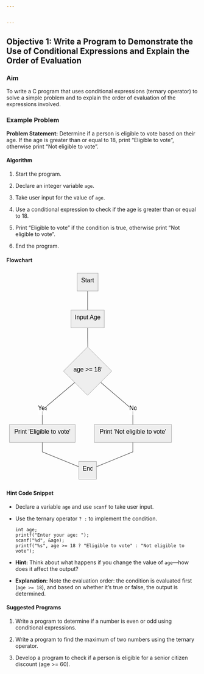 ```yaml
---


---
```


<h2 id="objective-1-write-a-program-to-demonstrate-the-use-of-conditional-expressions-and-explain-the-order-of-evaluation">Objective 1: Write a Program to Demonstrate the Use of Conditional Expressions and Explain the Order of Evaluation</h2>
<h3 id="aim">Aim</h3>
<p>To write a C program that uses conditional expressions (ternary operator) to solve a simple problem and to explain the order of evaluation of the expressions involved.</p>
<h3 id="example-problem">Example Problem</h3>
<p><strong>Problem Statement:</strong> Determine if a person is eligible to vote based on their age. If the age is greater than or equal to 18, print “Eligible to vote”, otherwise print “Not eligible to vote”.</p>
<h4 id="algorithm">Algorithm</h4>
<ol>
<li>
<p>Start the program.</p>
</li>
<li>
<p>Declare an integer variable <code>age</code>.</p>
</li>
<li>
<p>Take user input for the value of <code>age</code>.</p>
</li>
<li>
<p>Use a conditional expression to check if the age is greater than or equal to 18.</p>
</li>
<li>
<p>Print “Eligible to vote” if the condition is true, otherwise print “Not eligible to vote”.</p>
</li>
<li>
<p>End the program.</p>
</li>
</ol>
<h4 id="flowchart">Flowchart</h4>
<pre class=" language-mermaid"><svg id="mermaid-svg-CBDjFf0rPinxwkMM" width="100%" xmlns="http://www.w3.org/2000/svg" xmlns:xlink="http://www.w3.org/1999/xlink" height="556.4656372070312" style="max-width: 441.796875px;" viewBox="0 0 441.796875 556.4656372070312"><style>#mermaid-svg-CBDjFf0rPinxwkMM{font-family:"trebuchet ms",verdana,arial,sans-serif;font-size:16px;fill:#000000;}#mermaid-svg-CBDjFf0rPinxwkMM .error-icon{fill:#552222;}#mermaid-svg-CBDjFf0rPinxwkMM .error-text{fill:#552222;stroke:#552222;}#mermaid-svg-CBDjFf0rPinxwkMM .edge-thickness-normal{stroke-width:2px;}#mermaid-svg-CBDjFf0rPinxwkMM .edge-thickness-thick{stroke-width:3.5px;}#mermaid-svg-CBDjFf0rPinxwkMM .edge-pattern-solid{stroke-dasharray:0;}#mermaid-svg-CBDjFf0rPinxwkMM .edge-pattern-dashed{stroke-dasharray:3;}#mermaid-svg-CBDjFf0rPinxwkMM .edge-pattern-dotted{stroke-dasharray:2;}#mermaid-svg-CBDjFf0rPinxwkMM .marker{fill:#666;stroke:#666;}#mermaid-svg-CBDjFf0rPinxwkMM .marker.cross{stroke:#666;}#mermaid-svg-CBDjFf0rPinxwkMM svg{font-family:"trebuchet ms",verdana,arial,sans-serif;font-size:16px;}#mermaid-svg-CBDjFf0rPinxwkMM .label{font-family:"trebuchet ms",verdana,arial,sans-serif;color:#000000;}#mermaid-svg-CBDjFf0rPinxwkMM .cluster-label text{fill:#333;}#mermaid-svg-CBDjFf0rPinxwkMM .cluster-label span{color:#333;}#mermaid-svg-CBDjFf0rPinxwkMM .label text,#mermaid-svg-CBDjFf0rPinxwkMM span{fill:#000000;color:#000000;}#mermaid-svg-CBDjFf0rPinxwkMM .node rect,#mermaid-svg-CBDjFf0rPinxwkMM .node circle,#mermaid-svg-CBDjFf0rPinxwkMM .node ellipse,#mermaid-svg-CBDjFf0rPinxwkMM .node polygon,#mermaid-svg-CBDjFf0rPinxwkMM .node path{fill:#eee;stroke:#999;stroke-width:1px;}#mermaid-svg-CBDjFf0rPinxwkMM .node .label{text-align:center;}#mermaid-svg-CBDjFf0rPinxwkMM .node.clickable{cursor:pointer;}#mermaid-svg-CBDjFf0rPinxwkMM .arrowheadPath{fill:#333333;}#mermaid-svg-CBDjFf0rPinxwkMM .edgePath .path{stroke:#666;stroke-width:1.5px;}#mermaid-svg-CBDjFf0rPinxwkMM .flowchart-link{stroke:#666;fill:none;}#mermaid-svg-CBDjFf0rPinxwkMM .edgeLabel{background-color:white;text-align:center;}#mermaid-svg-CBDjFf0rPinxwkMM .edgeLabel rect{opacity:0.5;background-color:white;fill:white;}#mermaid-svg-CBDjFf0rPinxwkMM .cluster rect{fill:hsl(210,66.6666666667%,95%);stroke:#26a;stroke-width:1px;}#mermaid-svg-CBDjFf0rPinxwkMM .cluster text{fill:#333;}#mermaid-svg-CBDjFf0rPinxwkMM .cluster span{color:#333;}#mermaid-svg-CBDjFf0rPinxwkMM div.mermaidTooltip{position:absolute;text-align:center;max-width:200px;padding:2px;font-family:"trebuchet ms",verdana,arial,sans-serif;font-size:12px;background:hsl(-160,0%,93.3333333333%);border:1px solid #26a;border-radius:2px;pointer-events:none;z-index:100;}#mermaid-svg-CBDjFf0rPinxwkMM:root{--mermaid-font-family:"trebuchet ms",verdana,arial,sans-serif;}#mermaid-svg-CBDjFf0rPinxwkMM flowchart{fill:apa;}</style><g><g class="output"><g class="clusters"></g><g class="edgePaths"><g class="edgePath LS-A LE-B" id="L-A-B" style="opacity: 1;"><path class="path" d="M213.37109375,54.71875L213.37109375,79.71875L213.37109375,104.71875" marker-end="url(https://stackedit.io/app#arrowhead7)" style="fill:none"></path><defs><marker id="arrowhead7" viewBox="0 0 10 10" refX="9" refY="5" markerUnits="strokeWidth" markerWidth="8" markerHeight="6" orient="auto"><path d="M 0 0 L 10 5 L 0 10 z" class="arrowheadPath" style="stroke-width: 1; stroke-dasharray: 1, 0;"></path></marker></defs></g><g class="edgePath LS-B LE-C" id="L-B-C" style="opacity: 1;"><path class="path" d="M213.37109375,151.4375L213.37109375,176.4375L213.87109375000003,201.93750152587884" marker-end="url(https://stackedit.io/app#arrowhead8)" style="fill:none"></path><defs><marker id="arrowhead8" viewBox="0 0 10 10" refX="9" refY="5" markerUnits="strokeWidth" markerWidth="8" markerHeight="6" orient="auto"><path d="M 0 0 L 10 5 L 0 10 z" class="arrowheadPath" style="stroke-width: 1; stroke-dasharray: 1, 0;"></path></marker></defs></g><g class="edgePath LS-C LE-D" id="L-C-D" style="opacity: 1;"><path class="path" d="M179.68834314807515,294.62662287219615L94.421875,366.6687469482422L94.421875,405.0281219482422" marker-end="url(https://stackedit.io/app#arrowhead9)" style="fill:none"></path><defs><marker id="arrowhead9" viewBox="0 0 10 10" refX="9" refY="5" markerUnits="strokeWidth" markerWidth="8" markerHeight="6" orient="auto"><path d="M 0 0 L 10 5 L 0 10 z" class="arrowheadPath" style="stroke-width: 1; stroke-dasharray: 1, 0;"></path></marker></defs></g><g class="edgePath LS-C LE-E" id="L-C-E" style="opacity: 1;"><path class="path" d="M248.05384599637875,294.62662427950005L332.3203125,366.6687469482422L332.3203125,405.0281219482422" marker-end="url(https://stackedit.io/app#arrowhead10)" style="fill:none"></path><defs><marker id="arrowhead10" viewBox="0 0 10 10" refX="9" refY="5" markerUnits="strokeWidth" markerWidth="8" markerHeight="6" orient="auto"><path d="M 0 0 L 10 5 L 0 10 z" class="arrowheadPath" style="stroke-width: 1; stroke-dasharray: 1, 0;"></path></marker></defs></g><g class="edgePath LS-D LE-F" id="L-D-F" style="opacity: 1;"><path class="path" d="M94.421875,451.7468719482422L94.421875,476.7468719482422L190.25390625,515.7078435706848" marker-end="url(https://stackedit.io/app#arrowhead11)" style="fill:none"></path><defs><marker id="arrowhead11" viewBox="0 0 10 10" refX="9" refY="5" markerUnits="strokeWidth" markerWidth="8" markerHeight="6" orient="auto"><path d="M 0 0 L 10 5 L 0 10 z" class="arrowheadPath" style="stroke-width: 1; stroke-dasharray: 1, 0;"></path></marker></defs></g><g class="edgePath LS-E LE-F" id="L-E-F" style="opacity: 1;"><path class="path" d="M332.3203125,451.7468719482422L332.3203125,476.7468719482422L236.48828125,515.7078435706848" marker-end="url(https://stackedit.io/app#arrowhead12)" style="fill:none"></path><defs><marker id="arrowhead12" viewBox="0 0 10 10" refX="9" refY="5" markerUnits="strokeWidth" markerWidth="8" markerHeight="6" orient="auto"><path d="M 0 0 L 10 5 L 0 10 z" class="arrowheadPath" style="stroke-width: 1; stroke-dasharray: 1, 0;"></path></marker></defs></g></g><g class="edgeLabels"><g class="edgeLabel" transform="" style="opacity: 1;"><g transform="translate(0,0)" class="label"><rect rx="0" ry="0" width="0" height="0"></rect><foreignObject width="0" height="0"><div xmlns="http://www.w3.org/1999/xhtml" style="display: inline-block; white-space: nowrap;"><span id="L-L-A-B" class="edgeLabel L-LS-A' L-LE-B"></span></div></foreignObject></g></g><g class="edgeLabel" transform="" style="opacity: 1;"><g transform="translate(0,0)" class="label"><rect rx="0" ry="0" width="0" height="0"></rect><foreignObject width="0" height="0"><div xmlns="http://www.w3.org/1999/xhtml" style="display: inline-block; white-space: nowrap;"><span id="L-L-B-C" class="edgeLabel L-LS-B' L-LE-C"></span></div></foreignObject></g></g><g class="edgeLabel" transform="translate(94.421875,366.6687469482422)" style="opacity: 1;"><g transform="translate(-11.328125,-13.359375)" class="label"><rect rx="0" ry="0" width="22.65625" height="26.71875"></rect><foreignObject width="22.65625" height="26.71875"><div xmlns="http://www.w3.org/1999/xhtml" style="display: inline-block; white-space: nowrap;"><span id="L-L-C-D" class="edgeLabel L-LS-C' L-LE-D">Yes</span></div></foreignObject></g></g><g class="edgeLabel" transform="translate(332.3203125,366.6687469482422)" style="opacity: 1;"><g transform="translate(-9.3984375,-13.359375)" class="label"><rect rx="0" ry="0" width="18.796875" height="26.71875"></rect><foreignObject width="18.796875" height="26.71875"><div xmlns="http://www.w3.org/1999/xhtml" style="display: inline-block; white-space: nowrap;"><span id="L-L-C-E" class="edgeLabel L-LS-C' L-LE-E">No</span></div></foreignObject></g></g><g class="edgeLabel" transform="" style="opacity: 1;"><g transform="translate(0,0)" class="label"><rect rx="0" ry="0" width="0" height="0"></rect><foreignObject width="0" height="0"><div xmlns="http://www.w3.org/1999/xhtml" style="display: inline-block; white-space: nowrap;"><span id="L-L-D-F" class="edgeLabel L-LS-D' L-LE-F"></span></div></foreignObject></g></g><g class="edgeLabel" transform="" style="opacity: 1;"><g transform="translate(0,0)" class="label"><rect rx="0" ry="0" width="0" height="0"></rect><foreignObject width="0" height="0"><div xmlns="http://www.w3.org/1999/xhtml" style="display: inline-block; white-space: nowrap;"><span id="L-L-E-F" class="edgeLabel L-LS-E' L-LE-F"></span></div></foreignObject></g></g></g><g class="nodes"><g class="node default" id="flowchart-A-36" transform="translate(213.37109375,31.359375)" style="opacity: 1;"><rect rx="0" ry="0" x="-27.5078125" y="-23.359375" width="55.015625" height="46.71875" class="label-container"></rect><g class="label" transform="translate(0,0)"><g transform="translate(-17.5078125,-13.359375)"><foreignObject width="35.015625" height="26.71875"><div xmlns="http://www.w3.org/1999/xhtml" style="display: inline-block; white-space: nowrap;">Start</div></foreignObject></g></g></g><g class="node default" id="flowchart-B-37" transform="translate(213.37109375,128.078125)" style="opacity: 1;"><rect rx="0" ry="0" x="-43.6640625" y="-23.359375" width="87.328125" height="46.71875" class="label-container"></rect><g class="label" transform="translate(0,0)"><g transform="translate(-33.6640625,-13.359375)"><foreignObject width="67.328125" height="26.71875"><div xmlns="http://www.w3.org/1999/xhtml" style="display: inline-block; white-space: nowrap;">Input Age</div></foreignObject></g></g></g><g class="node default" id="flowchart-C-39" transform="translate(213.37109375,264.8734359741211)" style="opacity: 1;"><polygon points="63.4359375,0 126.871875,-63.4359375 63.4359375,-126.871875 0,-63.4359375" transform="translate(-63.4359375,63.4359375)" class="label-container"></polygon><g class="label" transform="translate(0,0)"><g transform="translate(-37.125,-13.359375)"><foreignObject width="74.25" height="26.71875"><div xmlns="http://www.w3.org/1999/xhtml" style="display: inline-block; white-space: nowrap;">age &gt;= 18?</div></foreignObject></g></g></g><g class="node default" id="flowchart-D-41" transform="translate(94.421875,428.3874969482422)" style="opacity: 1;"><rect rx="0" ry="0" x="-86.421875" y="-23.359375" width="172.84375" height="46.71875" class="label-container"></rect><g class="label" transform="translate(0,0)"><g transform="translate(-76.421875,-13.359375)"><foreignObject width="152.84375" height="26.71875"><div xmlns="http://www.w3.org/1999/xhtml" style="display: inline-block; white-space: nowrap;">Print 'Eligible to vote'</div></foreignObject></g></g></g><g class="node default" id="flowchart-E-43" transform="translate(332.3203125,428.3874969482422)" style="opacity: 1;"><rect rx="0" ry="0" x="-101.4765625" y="-23.359375" width="202.953125" height="46.71875" class="label-container"></rect><g class="label" transform="translate(0,0)"><g transform="translate(-91.4765625,-13.359375)"><foreignObject width="182.953125" height="26.71875"><div xmlns="http://www.w3.org/1999/xhtml" style="display: inline-block; white-space: nowrap;">Print 'Not eligible to vote'</div></foreignObject></g></g></g><g class="node default" id="flowchart-F-45" transform="translate(213.37109375,525.1062469482422)" style="opacity: 1;"><rect rx="0" ry="0" x="-23.1171875" y="-23.359375" width="46.234375" height="46.71875" class="label-container"></rect><g class="label" transform="translate(0,0)"><g transform="translate(-13.1171875,-13.359375)"><foreignObject width="26.234375" height="26.71875"><div xmlns="http://www.w3.org/1999/xhtml" style="display: inline-block; white-space: nowrap;">End</div></foreignObject></g></g></g></g></g></g></svg></pre>
<h4 id="hint-code-snippet">Hint Code Snippet</h4>
<ul>
<li>
<p>Declare a variable <code>age</code> and use <code>scanf</code> to take user input.</p>
</li>
<li>
<p>Use the ternary operator <code>? :</code> to implement the condition.</p>
<pre><code>int age;
printf("Enter your age: ");
scanf("%d", &amp;age);
printf("%s", age &gt;= 18 ? "Eligible to vote" : "Not eligible to vote");
</code></pre>
</li>
<li>
<p><strong>Hint:</strong> Think about what happens if you change the value of <code>age</code>—how does it affect the output?</p>
</li>
<li>
<p><strong>Explanation:</strong> Note the evaluation order: the condition is evaluated first (<code>age &gt;= 18</code>), and based on whether it’s true or false, the output is determined.</p>
</li>
</ul>
<h4 id="suggested-programs">Suggested Programs</h4>
<ol>
<li>
<p>Write a program to determine if a number is even or odd using conditional expressions.</p>
</li>
<li>
<p>Write a program to find the maximum of two numbers using the ternary operator.</p>
</li>
<li>
<p>Develop a program to check if a person is eligible for a senior citizen discount (age &gt;= 60).</p>
</li>
</ol>

